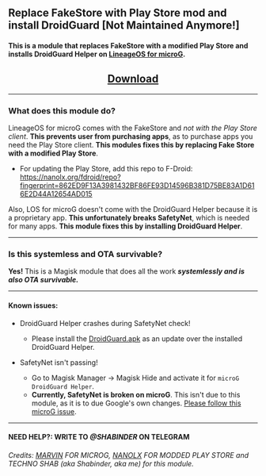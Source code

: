 ## Replace FakeStore with Play Store mod and install DroidGuard [Not Maintained Anymore!]

#### This is a module that replaces FakeStore with a modified Play Store and installs DroidGuard Helper on **[LineageOS for microG](https://lineage.microg.org/)**.

<h2 align="center"><a href="https://github.com/Shabinder/Replace-fakestore-with-playstore-mod-and-install-Droidguard/raw/master/replace%20fakestore%20with%20playstore%20and%20install%20droidguard.zip">Download</a></h2>

---

### What does this module do?

LineageOS for microG comes with the FakeStore and *not with the Play Store client*. **This prevents user from purchasing apps**, as to purchase apps you need the Play Store client. **This modules fixes this by replacing Fake Store with a modified Play Store**.

* For updating the Play Store, add this repo to F-Droid: https://nanolx.org/fdroid/repo?fingerprint=862ED9F13A3981432BF86FE93D14596B381D75BE83A1D616E2D44A12654AD015

Also, LOS for microG doesn't come with the DroidGuard Helper because it is a proprietary app. **This unfortunately breaks SafetyNet**, which is needed for many apps. **This module fixes this by installing DroidGuard Helper**.

---

### Is this systemless and OTA survivable?

**Yes!** This is a Magisk module that does all the work ***systemlessly and is also OTA survivable.***

---

#### Known issues:

* DroidGuard Helper crashes during SafetyNet check!
  * Please install the [DroidGuard.apk](https://github.com/Shabinder/Replace-fakestore-with-playstore-mod-and-install-Droidguard/raw/master/system/priv-app/DroidGuard/DroidGuard.apk) as an update over the installed DroidGuard Helper.

* SafetyNet isn't passing!
  * Go to Magisk Manager -> Magisk Hide and activate it for `microG DroidGuard Helper`.
  * **Currently, SafetyNet is broken on microG**. This isn't due to this module, as it is to due Google's own changes.
    [Please follow this microG issue](https://github.com/microg/android_packages_apps_RemoteDroidGuard/issues/24).

---

#### NEED HELP?: WRITE TO ***@SHABINDER*** ON TELEGRAM

###### Credits: [MARVIN](https://github.com/mar-v-in) FOR MICROG, [NANOLX](https://gitlab.com/Nanolx) FOR MODDED PLAY STORE and TECHNO SHAB *(aka Shabinder, aka me)* for this module.
